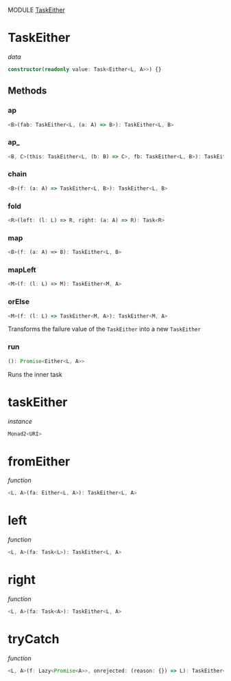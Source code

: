 MODULE [TaskEither](https://github.com/gcanti/fp-ts/blob/master/src/TaskEither.ts)

# TaskEither

_data_

```ts
constructor(readonly value: Task<Either<L, A>>) {}
```

## Methods

### ap

```ts
<B>(fab: TaskEither<L, (a: A) => B>): TaskEither<L, B>
```

### ap_

```ts
<B, C>(this: TaskEither<L, (b: B) => C>, fb: TaskEither<L, B>): TaskEither<L, C>
```

### chain

```ts
<B>(f: (a: A) => TaskEither<L, B>): TaskEither<L, B>
```

### fold

```ts
<R>(left: (l: L) => R, right: (a: A) => R): Task<R>
```

### map

```ts
<B>(f: (a: A) => B): TaskEither<L, B>
```

### mapLeft

```ts
<M>(f: (l: L) => M): TaskEither<M, A>
```

### orElse

```ts
<M>(f: (l: L) => TaskEither<M, A>): TaskEither<M, A>
```

Transforms the failure value of the `TaskEither` into a new `TaskEither`

### run

```ts
(): Promise<Either<L, A>>
```

Runs the inner task

# taskEither

_instance_

```ts
Monad2<URI>
```

# fromEither

_function_

```ts
<L, A>(fa: Either<L, A>): TaskEither<L, A>
```

# left

_function_

```ts
<L, A>(fa: Task<L>): TaskEither<L, A>
```

# right

_function_

```ts
<L, A>(fa: Task<A>): TaskEither<L, A>
```

# tryCatch

_function_

```ts
<L, A>(f: Lazy<Promise<A>>, onrejected: (reason: {}) => L): TaskEither<L, A>
```
